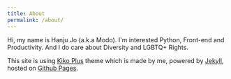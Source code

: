 ```yaml
---
title: About
permalink: /about/
---
```


Hi, my name is Hanju Jo (a.k.a Modo). I'm interested Python, Front-end and Productivity. And I do care about Diversity and LGBTQ+ Rights.

This site is using [Kiko Plus](https://github.com/AWEEKJ/Kiko-plus) theme which is made by me, powered by [Jekyll](http://jekyllrb.com), hosted on [Github Pages](https://pages.github.com).
